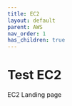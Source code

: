 ```yaml
---
title: EC2
layout: default
parent: AWS
nav_order: 1
has_children: true
---
```


# Test EC2
EC2 Landing page

